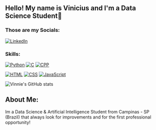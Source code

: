 ## Hello! My name is Vinicius and I'm a Data Science Student👋

### Those are my Socials:
[![LinkedIn](https://img.shields.io/badge/LinkedIn-0077B5?style=for-the-badge&logo=linkedin&logoColor=white)](www.linkedin.com/in/nniedev)

### Skills:
[![Python](https://img.shields.io/badge/Python-3776AB?style=for-the-badge&logo=python&logoColor=white)](https://github.com/nniedev/Self_Driving_AI_Car)
[![C](https://img.shields.io/badge/C-00599C?style=for-the-badge&logo=c&logoColor=white)](https://github.com/nniedev/simulador-aspirador)
[![CPP](https://img.shields.io/badge/C%2B%2B-00599C?style=for-the-badge&logo=c%2B%2B&logoColor=white)](https://github.com/nniedev/Evacuation-Protocol)

[![HTML](https://img.shields.io/badge/HTML-239120?style=for-the-badge&logo=html5&logoColor=white)](https://github.com/nniedev/landing-page-1)
[![CSS](https://img.shields.io/badge/CSS-239120?&style=for-the-badge&logo=css3&logoColor=white)](https://github.com/nniedev/landing-page-1)
[![JavaScript](https://img.shields.io/badge/JavaScript-323330?style=for-the-badge&logo=javascript&logoColor=F7DF1E)](https://github.com/nniedev/landing-page-2)


![Vinnie's GitHub stats](https://github-readme-stats.vercel.app/api?username=nniedev&show_icons=true&theme=tokyonight)

<!--![Top Langs](https://github-readme-stats.vercel.app/api/top-langs/?username=nniedev&layout=compact)-->

## About Me:
Im a Data Science & Artificial Intelligence Student from Campinas - SP (Brazil) that always look for improvements and for the first professional opportunity!
